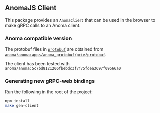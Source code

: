## AnomaJS Client

This package provides an `AnomaClient` that can be used in the browser to make
gRPC calls to an Anoma client.

### Anoma compatible version

The protobuf files in [`protobuf`](./protobuf) are obtained from [`anoma/anoma:apps/anoma_protobuf/priv/protobuf`](https://github.com/anoma/anoma/tree/7fdd77377317ff0e29676a403b384cb1f2dc4729/apps/anoma_protobuf/priv/protobuf).

The client has been tested with `anoma/anoma:5c7bd8121206fbebdc3f7f75fdea3697f09566a0`

### Generating new gRPC-web bindings

Run the following in the root of the project:

``` sh
npm install
make gen-client
```

